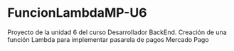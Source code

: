 # FuncionLambdaMP-U6
Proyecto de la unidad 6 del curso Desarrollador BackEnd. Creación de una función Lambda para implementar pasarela de pagos  Mercado Pago
